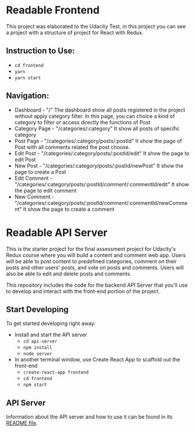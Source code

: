 # Readable Frontend

This project was elaborated to the Udacity Test, in this project you can see a project with a structure of project for React with Redux. 

## Instruction to Use:
 - `cd frontend`
 - `yarn`
 - `yarn start`


## Navigation:

* Dashboard - "/"
  The dashboard show all posts registered in the project without apply category filter.
  In this page, you can choice a kind of category to filter or access directly the functions of Post
* Category Page - "/categories/:category"
  It show all posts of specific category
* Post Page - "/categories/:category/posts/:postId"
  It show the page of Post with all comments related the post choose.
* Edit Post - "/categories/:category/posts/:postId/edit"
  It show the page to edit Post
* New Post - "/categories/:category/posts/:postId/newPost"
  It show the page to create a Post
* Edit Comment - "/categories/:category/posts/:postId/comment/:commentId/edit"
  It show the page to edit comment
* New Comment - "/categories/:category/posts/:postId/comment/:commentId/newComment"
  It show the page to create a comment



# Readable API Server

This is the starter project for the final assessment project for Udacity's Redux course where you will build a content and comment web app. Users will be able to post content to predefined categories, comment on their posts and other users' posts, and vote on posts and comments. Users will also be able to edit and delete posts and comments.

This repository includes the code for the backend API Server that you'll use to develop and interact with the front-end portion of the project.

## Start Developing

To get started developing right away:

* Install and start the API server
    - `cd api-server`
    - `npm install`
    - `node server`
* In another terminal window, use Create React App to scaffold out the front-end
    - `create-react-app frontend`
    - `cd frontend`
    - `npm start`

## API Server

Information about the API server and how to use it can be found in its [README file](api-server/README.md).
